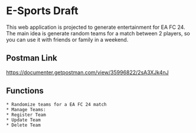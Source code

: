 # E-Sports Draft

This web application is projected to generate entertainment for EA FC 24. The main idea is generate random teams for a match between 2 players, so you can use it with friends or family in a weekend.

## Postman Link

https://documenter.getpostman.com/view/35996822/2sA3XJk4nJ

## Functions

    * Randomize teams for a EA FC 24 match
    * Manage Teams:
    * Register Team
    * Update Team
    * Delete Team